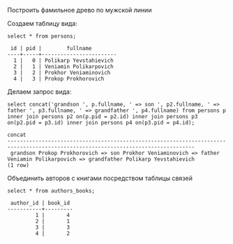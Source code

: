 Построить фамильное древо по мужской линии

Создаем таблицу вида:

```select * from persons;```

```
 id | pid |        fullname        
----+-----+------------------------
  1 |   0 | Polikarp Yevstahievich
  2 |   1 | Veniamin Polikarpovich
  3 |   2 | Prokhor Veniaminovich
  4 |   3 | Prokop Prokhorovich
```
Делаем запрос вида:

```select concat('grandson ', p.fullname, ' => son ', p2.fullname, ' => father ', p3.fullname, ' => grandfather ', p4.fullname) from persons p inner join persons p2 on(p.pid = p2.id) inner join persons p3 on(p2.pid = p3.id) inner join persons p4 on(p3.pid = p4.id);```

```
concat                                                              
----------------------------------------------------------------------------------------------------------------------------------
 grandson Prokop Prokhorovich => son Prokhor Veniaminovich => father Veniamin Polikarpovich => grandfather Polikarp Yevstahievich
(1 row)
```
Объединить авторов с книгами посредством таблицы связей

```select * from authors_books;```
```
 author_id | book_id 
-----------+---------
         1 |       4
         2 |       1
         3 |       3
         4 |       2
```